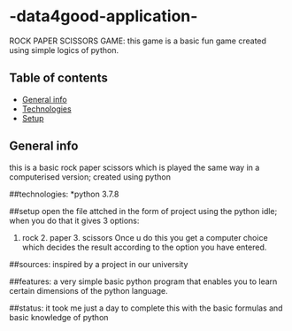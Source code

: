 # -data4good-application-
ROCK PAPER SCISSORS GAME:
this game is a basic fun game created using simple logics of python.

## Table of contents
* [General info](#general-info)
* [Technologies](#technologies)
* [Setup](#setup)

## General info
this is a basic rock paper scissors which is played the same way in a computerised version; created using python

##technologies:
*python 3.7.8

##setup
open the file attched in the form of project using the python idle; when you do that it gives 3 options:
1. rock 2. paper 3. scissors
Once u do this you get a computer choice which decides the result according to the option you have entered.

##sources:
inspired by a project in our university

##features:
a very simple basic python program that enables you to learn certain dimensions of the python language.

##status:
it took me just a day to complete this with the basic formulas and basic knowledge of python


